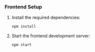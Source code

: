 ### Frontend Setup

1. Install the required dependencies:

    ```sh
    npm install
    ```

2. Start the frontend development server:

    ```sh
    npm start
    ```